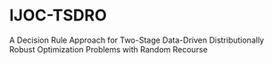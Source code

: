 # IJOC-TSDRO
A Decision Rule Approach for Two-Stage Data-Driven Distributionally Robust Optimization Problems with Random Recourse
